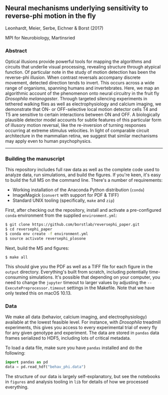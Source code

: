 ## Neural mechanisms underlying sensitivity to reverse-phi motion in the fly

Leonhardt, Meier, Serbe, Eichner & Borst (2017)

MPI for Neurobiology, Martinsried

### Abstract

Optical illusions provide powerful tools for mapping the algorithms and circuits that underlie visual processing, revealing structure through atypical function. Of particular note in the study of motion detection has been the reverse-phi illusion. When contrast reversals accompany discrete movement, detected direction tends to invert. This occurs across a wide range of organisms, spanning humans and invertebrates. Here, we map an algorithmic account of the phenomenon onto neural circuitry in the fruit fly *Drosophila melanogaster*. Through targeted silencing experiments in tethered walking flies as well as electrophysiology and calcium imaging, we demonstrate that ON- or OFF-selective local motion detector cells T4 and T5 are sensitive to certain interactions between ON and OFF. A biologically plausible detector model accounts for subtle features of this particular form of illusory motion reversal, like the re-inversion of turning responses occurring at extreme stimulus velocities. In light of comparable circuit architecture in the mammalian retina, we suggest that similar mechanisms may apply even to human psychophysics.

---

### Building the manuscript

This repository includes full raw data as well as the complete code used to analyze data, run simulations, and build the figures. If you're keen, it's easy to build the full MS on the command line. There's a number of requirements:

* Working installation of the Anaconda Python distribution (`conda`)
* ImageMagick (`convert` with support for PDF & TIFF)
* Standard UNIX tooling (specifically, `make` and `zip`)

First, after checking out the repository, install and activate a pre-configured `conda` environment from the supplied `environment.yml`:

```bash
$ git clone https://github.com/borstlab/reversephi_paper.git
$ cd reversephi_paper
$ conda env create -f environment.yml
$ source activate reversephi_plosone
```

Next, build the MS and figures:

```
$ make all
```

This should give you the PDF as well as a TIFF file for each figure in the `output` directory. Everything's built from scratch, including potentially time-consuming simulations. It's possible that depending on your computer, you need to change the `jupyter` timeout to larger values by adjusting the `--ExecutePreprocessor.timeout` settings in the Makefile. Note that we have only tested this on macOS 10.13.

### Data

We make all data (behavior, calcium imaging, and electrophysiology) available at the lowest feasible level. For instance, with *Drosophila* treadmill experiments, this gives you access to every experimental trial of every fly for any given genotype and experiment. The data are stored in `pandas` data frames serialized to HDF5, including lots of critical metadata.

To load a data file, make sure you have `pandas` installed and do the following:

```python
import pandas as pd
data = pd.read_hdf("behav_phi.data")
```

The structure of our data is largely self-explanatory, but see the notebooks in `figures` and analysis tooling in `lib` for details of how we processed everything.